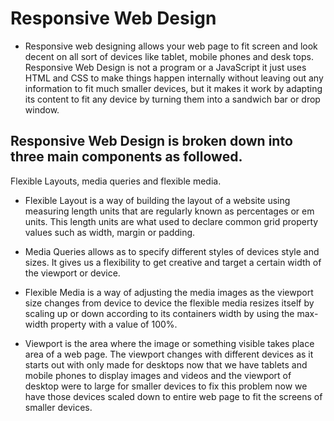 # Responsive Web Design #

- Responsive web designing allows your web page to fit screen and look decent on all sort of devices like tablet, mobile phones and desk tops. Responsive Web Design is not a program or a JavaScript it just uses HTML and CSS to make things happen internally without leaving out any information to fit much smaller devices, but it makes it work by adapting its content to fit any device by turning them into a sandwich bar or drop window.

## Responsive Web Design is broken down into three main components as followed.
Flexible Layouts, media queries and flexible media.

- Flexible Layout is a way of building the layout of a website using measuring length units that are regularly known as percentages or em units. This length units are what used to declare common grid property values such as width, margin or padding. 

- Media Queries allows as to specify different styles of devices style and sizes. It gives us a flexibility to get creative and target a certain width of the viewport or device. 

- Flexible Media is a way of adjusting the media images as the viewport size changes from device to device the flexible media resizes itself by scaling up or down according to its containers width by using the max-width property with a value of 100%. 
 
- Viewport is the area where the image or something visible takes place area of a web page. The viewport changes with different devices as it starts out with only made for desktops now that we have tablets and mobile phones to display images and videos and the viewport of desktop were to large for smaller devices to fix this problem now we have those devices scaled down to entire web page to fit the screens of smaller devices. 



